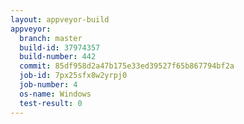 ```yaml
---
layout: appveyor-build
appveyor:
  branch: master
  build-id: 37974357
  build-number: 442
  commit: 85df958d2a47b175e33ed39527f65b867794bf2a
  job-id: 7px25sfx8w2yrpj0
  job-number: 4
  os-name: Windows
  test-result: 0
---
```

